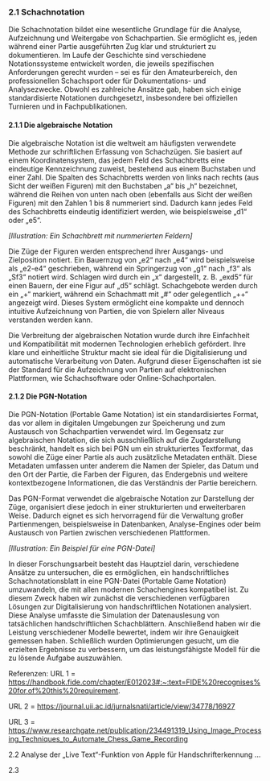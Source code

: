 ### 2.1 Schachnotation

Die Schachnotation bildet eine wesentliche Grundlage für die Analyse, Aufzeichnung und Weitergabe von Schachpartien. Sie ermöglicht es, jeden während einer Partie ausgeführten Zug klar und strukturiert zu dokumentieren. Im Laufe der Geschichte sind verschiedene Notationssysteme entwickelt worden, die jeweils spezifischen Anforderungen gerecht wurden – sei es für den Amateurbereich, den professionellen Schachsport oder für Dokumentations- und Analysezwecke. Obwohl es zahlreiche Ansätze gab, haben sich einige standardisierte Notationen durchgesetzt, insbesondere bei offiziellen Turnieren und in Fachpublikationen. 

#### 2.1.1 Die algebraische Notation

Die algebraische Notation ist die weltweit am häufigsten verwendete Methode zur schriftlichen Erfassung von Schachzügen. Sie basiert auf einem Koordinatensystem, das jedem Feld des Schachbretts eine eindeutige Kennzeichnung zuweist, bestehend aus einem Buchstaben und einer Zahl. Die Spalten des Schachbretts werden von links nach rechts (aus Sicht der weißen Figuren) mit den Buchstaben „a“ bis „h“ bezeichnet, während die Reihen von unten nach oben (ebenfalls aus Sicht der weißen Figuren) mit den Zahlen 1 bis 8 nummeriert sind. Dadurch kann jedes Feld des Schachbretts eindeutig identifiziert werden, wie beispielsweise „d1“ oder „e5“.

*[Illustration: Ein Schachbrett mit nummerierten Feldern]*

Die Züge der Figuren werden entsprechend ihrer Ausgangs- und Zielposition notiert. Ein Bauernzug von „e2“ nach „e4“ wird beispielsweise als „e2-e4“ geschrieben, während ein Springerzug von „g1“ nach „f3“ als „Sf3“ notiert wird. Schlagen wird durch ein „x“ dargestellt, z. B. „exd5“ für einen Bauern, der eine Figur auf „d5“ schlägt. Schachgebote werden durch ein „+“ markiert, während ein Schachmatt mit „#“ oder gelegentlich „++“ angezeigt wird. Dieses System ermöglicht eine kompakte und dennoch intuitive Aufzeichnung von Partien, die von Spielern aller Niveaus verstanden werden kann.

Die Verbreitung der algebraischen Notation wurde durch ihre Einfachheit und Kompatibilität mit modernen Technologien erheblich gefördert. Ihre klare und einheitliche Struktur macht sie ideal für die Digitalisierung und automatische Verarbeitung von Daten. Aufgrund dieser Eigenschaften ist sie der Standard für die Aufzeichnung von Partien auf elektronischen Plattformen, wie Schachsoftware oder Online-Schachportalen.

#### 2.1.2 Die PGN-Notation

Die PGN-Notation (Portable Game Notation) ist ein standardisiertes Format, das vor allem in digitalen Umgebungen zur Speicherung und zum Austausch von Schachpartien verwendet wird. Im Gegensatz zur algebraischen Notation, die sich ausschließlich auf die Zugdarstellung beschränkt, handelt es sich bei PGN um ein strukturiertes Textformat, das sowohl die Züge einer Partie als auch zusätzliche Metadaten enthält. Diese Metadaten umfassen unter anderem die Namen der Spieler, das Datum und den Ort der Partie, die Farben der Figuren, das Endergebnis und weitere kontextbezogene Informationen, die das Verständnis der Partie bereichern.

Das PGN-Format verwendet die algebraische Notation zur Darstellung der Züge, organisiert diese jedoch in einer strukturierten und erweiterbaren Weise. Dadurch eignet es sich hervorragend für die Verwaltung großer Partienmengen, beispielsweise in Datenbanken, Analyse-Engines oder beim Austausch von Partien zwischen verschiedenen Plattformen.

*[Illustration: Ein Beispiel für eine PGN-Datei]*

In dieser Forschungsarbeit besteht das Hauptziel darin, verschiedene Ansätze zu untersuchen, die es ermöglichen, ein handschriftliches Schachnotationsblatt in eine PGN-Datei (Portable Game Notation) umzuwandeln, die mit allen modernen Schachengines kompatibel ist. Zu diesem Zweck haben wir zunächst die verschiedenen verfügbaren Lösungen zur Digitalisierung von handschriftlichen Notationen analysiert. Diese Analyse umfasste die Simulation der Datenauslesung von tatsächlichen handschriftlichen Schachblättern. Anschließend haben wir die Leistung verschiedener Modelle bewertet, indem wir ihre Genauigkeit gemessen haben. Schließlich wurden Optimierungen gesucht, um die erzielten Ergebnisse zu verbessern, um das leistungsfähigste Modell für die zu lösende Aufgabe auszuwählen.


Referenzen: 
URL 1 = https://handbook.fide.com/chapter/E012023#:~:text=FIDE%20recognises%20for,of%20this%20requirement.

URL 2 = https://journal.uii.ac.id/jurnalsnati/article/view/34778/16927

URL 3 = https://www.researchgate.net/publication/234491319_Using_Image_Processing_Techniques_to_Automate_Chess_Game_Recording

























2.2	Analyse der „Live Text“-Funktion von Apple für Handschrifterkennung
...


2.3 